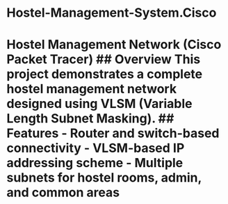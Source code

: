 # Hostel-Management-System.Cisco
# Hostel Management Network (Cisco Packet Tracer)  ## Overview This project demonstrates a complete hostel management network designed using **VLSM (Variable Length Subnet Masking)**.  ## Features - Router and switch-based connectivity   - VLSM-based IP addressing scheme   - Multiple subnets for hostel rooms, admin, and common areas 
